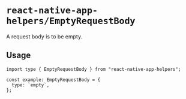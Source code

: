 # `react-native-app-helpers/EmptyRequestBody`

A request body is to be empty.

## Usage

```tsx
import type { EmptyRequestBody } from "react-native-app-helpers";

const example: EmptyRequestBody = {
  type: `empty`,
};
```
